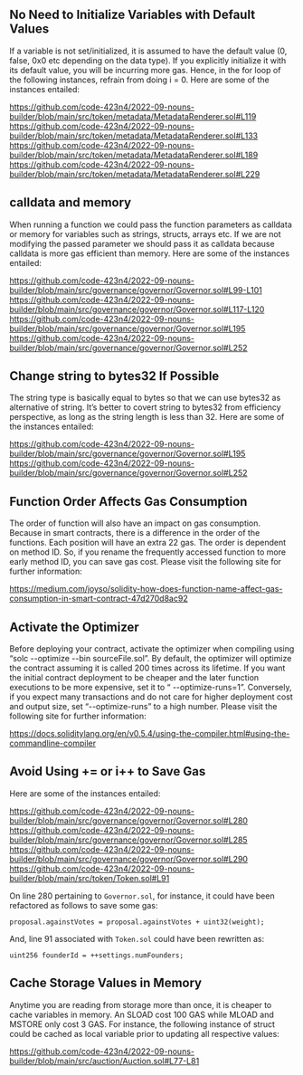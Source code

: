 ## No Need to Initialize Variables with Default Values
If a variable is not set/initialized, it is assumed to have the default value (0, false, 0x0 etc depending on the data type). If you explicitly initialize it with its default value, you will be incurring more gas. Hence, in the for loop of the following instances, refrain from doing i = 0. Here are some of the instances entailed:

https://github.com/code-423n4/2022-09-nouns-builder/blob/main/src/token/metadata/MetadataRenderer.sol#L119
https://github.com/code-423n4/2022-09-nouns-builder/blob/main/src/token/metadata/MetadataRenderer.sol#L133
https://github.com/code-423n4/2022-09-nouns-builder/blob/main/src/token/metadata/MetadataRenderer.sol#L189
https://github.com/code-423n4/2022-09-nouns-builder/blob/main/src/token/metadata/MetadataRenderer.sol#L229

## calldata and memory
When running a function we could pass the function parameters as calldata or memory for variables such as strings, structs, arrays etc. If we are not modifying the passed parameter we should pass it as calldata because calldata is more gas efficient than memory. Here are some of the instances entailed:

https://github.com/code-423n4/2022-09-nouns-builder/blob/main/src/governance/governor/Governor.sol#L99-L101
https://github.com/code-423n4/2022-09-nouns-builder/blob/main/src/governance/governor/Governor.sol#L117-L120
https://github.com/code-423n4/2022-09-nouns-builder/blob/main/src/governance/governor/Governor.sol#L195
https://github.com/code-423n4/2022-09-nouns-builder/blob/main/src/governance/governor/Governor.sol#L252

## Change string to bytes32 If Possible
The string type is basically equal to bytes so that we can use bytes32 as alternative of string. It’s better to covert string to bytes32 from efficiency perspective, as long as the string length is less than 32. Here are some of the instances entailed:

https://github.com/code-423n4/2022-09-nouns-builder/blob/main/src/governance/governor/Governor.sol#L195
https://github.com/code-423n4/2022-09-nouns-builder/blob/main/src/governance/governor/Governor.sol#L252

## Function Order Affects Gas Consumption
The order of function will also have an impact on gas consumption. Because in smart contracts, there is a difference in the order of the functions. Each position will have an extra 22 gas. The order is dependent on method ID. So, if you rename the frequently accessed function to more early method ID, you can save gas cost. Please visit the following site for further information:

https://medium.com/joyso/solidity-how-does-function-name-affect-gas-consumption-in-smart-contract-47d270d8ac92

## Activate the Optimizer
Before deploying your contract, activate the optimizer when compiling using “solc --optimize --bin sourceFile.sol”. By default, the optimizer will optimize the contract assuming it is called 200 times across its lifetime. If you want the initial contract deployment to be cheaper and the later function executions to be more expensive, set it to “ --optimize-runs=1”. Conversely, if you expect many transactions and do not care for higher deployment cost and output size, set “--optimize-runs” to a high number. Please visit the following site for further information:

https://docs.soliditylang.org/en/v0.5.4/using-the-compiler.html#using-the-commandline-compiler

## Avoid Using += or i++ to Save Gas
Here are some of the instances entailed:

https://github.com/code-423n4/2022-09-nouns-builder/blob/main/src/governance/governor/Governor.sol#L280
https://github.com/code-423n4/2022-09-nouns-builder/blob/main/src/governance/governor/Governor.sol#L285
https://github.com/code-423n4/2022-09-nouns-builder/blob/main/src/governance/governor/Governor.sol#L290
https://github.com/code-423n4/2022-09-nouns-builder/blob/main/src/token/Token.sol#L91

On line 280 pertaining to `Governor.sol`, for instance, it could have been refactored as follows to save some gas:

```
proposal.againstVotes = proposal.againstVotes + uint32(weight);
```

And, line 91 associated with `Token.sol` could have been rewritten as:

```
uint256 founderId = ++settings.numFounders;
```

## Cache Storage Values in Memory

Anytime you are reading from storage more than once, it is cheaper to cache variables in memory. An SLOAD cost 100 GAS while MLOAD and MSTORE only cost 3 GAS. For instance, the following instance of struct could be cached as local variable prior to updating all respective values:

https://github.com/code-423n4/2022-09-nouns-builder/blob/main/src/auction/Auction.sol#L77-L81
